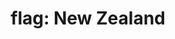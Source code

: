 ---
layout: flags
title: "flag: New Zealand"
emoji: flag_new_zealand
permalink: 🇳🇿.html
image: assets/img/3moji/flag_new_zealand.png
---